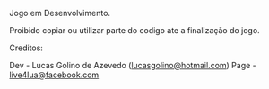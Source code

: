 Jogo em Desenvolvimento.

Proibido copiar ou utilizar parte do codigo ate a finalização do jogo.

Creditos:

Dev - Lucas Golino de Azevedo (lucasgolino@hotmail.com)
Page - live4lua@facebook.com
